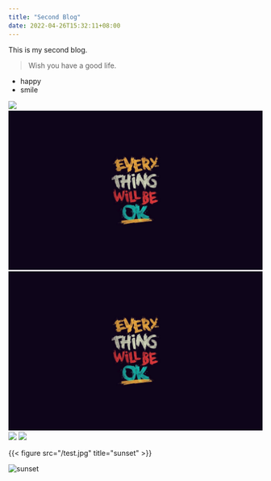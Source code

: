 ```yaml
---
title: "Second Blog"
date: 2022-04-26T15:32:11+08:00
---
```



This is my second blog.
> Wish you have a good life.


* happy
* smile

![](/img/test.jpg)
![](/test.jpg)
![](test.jpg)
![](img/test.jpg)
![](/blog/img/test.jpg)

{{< figure src="/test.jpg" title="sunset" >}}



![sunset](images/test.jpg)
